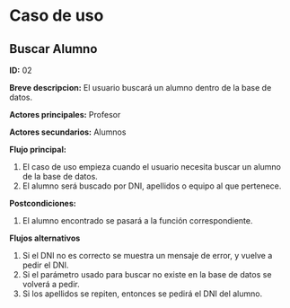 # Caso de uso

## Buscar Alumno

**ID:** 02

**Breve descripcion:** El usuario buscará un alumno dentro de la base de datos.

**Actores principales:** Profesor

**Actores secundarios:** Alumnos

**Flujo principal:**
1. El caso de uso empieza cuando el usuario necesita buscar un alumno de la base de datos.
2. El alumno será buscado por DNI, apellidos o equipo al que pertenece.

**Postcondiciones:**
1. El alumno encontrado se pasará a la función correspondiente.

**Flujos alternativos**
1. Si el DNI no es correcto se muestra un mensaje de error, y vuelve a pedir el DNI.
2. Si el parámetro usado para buscar no existe en la base de datos se volverá a pedir.
3. Si los apellidos se repiten, entonces se pedirá el DNI del alumno.
